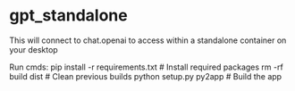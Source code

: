 # gpt_standalone
This will connect to chat.openai to access within a standalone container on your desktop

Run cmds:
pip install -r requirements.txt  # Install required packages
rm -rf build dist                # Clean previous builds
python setup.py py2app           # Build the app
